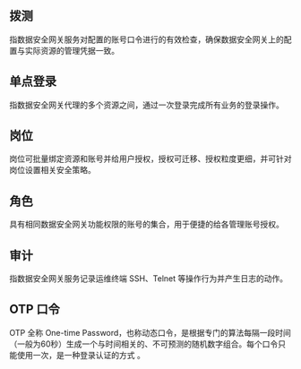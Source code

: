 ## 拨测
指数据安全网关服务对配置的账号口令进行的有效检查，确保数据安全网关上的配置与实际资源的管理凭据一致。

## 单点登录
指数据安全网关代理的多个资源之间，通过一次登录完成所有业务的登录操作。

## 岗位
岗位可批量绑定资源和账号并给用户授权，授权可迁移、授权粒度更细，并可针对岗位设置相关安全策略。

## 角色
具有相同数据安全网关功能权限的账号的集合，用于便捷的给各管理账号授权。

## 审计
指数据安全网关服务记录运维终端 SSH、Telnet 等操作行为并产生日志的动作。

## OTP 口令
OTP 全称 One-time Password，也称动态口令，是根据专门的算法每隔一段时间（一般为60秒）生成一个与时间相关的、不可预测的随机数字组合。每个口令只能使用一次，是一种登录认证的方式 。




